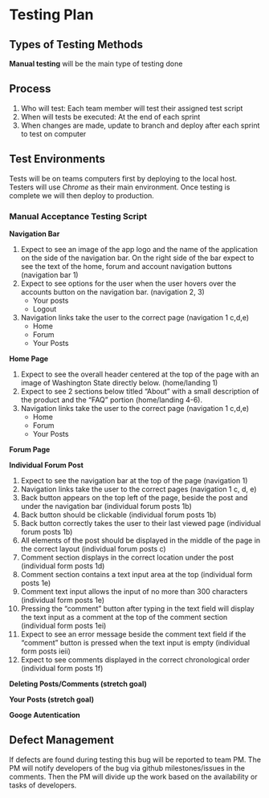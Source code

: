 # Testing Plan

## Types of Testing Methods
**Manual testing** will be the main type of testing done

## Process
1. Who will test: Each team member will test their assigned test script
2. When will tests be executed: At the end of each sprint
3. When changes are made, update to branch and deploy after each sprint to test on computer

## Test Environments
Tests will be on teams computers first by deploying to the local host. Testers will use _Chrome_ as their main environment. Once testing is complete we will then deploy to production.

### Manual Acceptance Testing Script

**Navigation Bar** 
1. Expect to see an image of the app logo and the name of the application on the side of the navigation bar. On the right side of the bar expect to see the text of the home, forum and account navigation buttons (navigation bar 1)
1. Expect to see options for the user when the user hovers over  the accounts button on the navigation bar. (navigation 2, 3)
    - Your posts
    - Logout 
1. Navigation links take the user to the correct page (navigation 1 c,d,e)
    - Home
    - Forum
    - Your Posts

**Home Page**

1. Expect to see the overall header centered at the top of the page with an image of Washington State directly below.  (home/landing 1)
2. Expect to see 2 sections below titled “About” with a small description of the product and the “FAQ” portion (home/landing 4-6). 
3. Navigation links take the user to the correct page (navigation 1 c,d,e)
    - Home
    - Forum
    - Your Posts

**Forum Page**

**Individual Forum Post**
1. Expect to see the navigation bar at the top of the page (navigation 1)
2. Navigation links take the user to the correct pages (navigation 1 c, d, e)
3. Back button appears on the top left of the page, beside the post and under the navigation bar (individual forum posts 1b)
4. Back button should be clickable (individual forum posts 1b)
5. Back button correctly takes the user to their last viewed page (individual forum posts 1b)
6. All elements of the post should be displayed in the middle of the page in the correct layout (individual forum posts c)
7. Comment section displays in the correct location under the post (individual form posts 1d)
8. Comment section contains a text input area at the top (individual form posts 1e)
9. Comment text input allows the input of no more than 300 characters (individual form posts 1e)
10. Pressing the “comment” button after typing in the text field will display the text input as a comment at the top of the comment section (individual form posts 1ei)
11. Expect to see an error message beside the comment text field if the “comment” button is pressed when the text input is empty (individual form posts ieii)
12. Expect to see comments displayed in the correct chronological order (individual form posts 1f)


**Deleting Posts/Comments (stretch goal)**

**Your Posts (stretch goal)**

**Googe Autentication**

## Defect Management
If defects are found during testing this bug will be reported to team PM. The PM will notify developers of the bug via github milestones/issues in the comments. Then the PM will divide up the work based on the availability or tasks of developers.